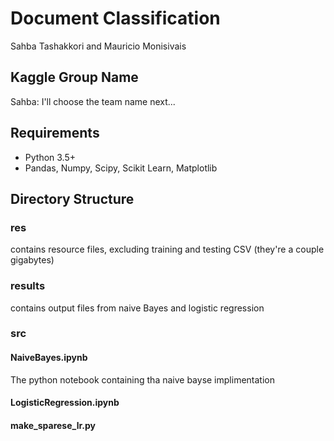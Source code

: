 # Document Classification 
Sahba Tashakkori and Mauricio Monisivais 
## Kaggle Group Name
Sahba: I'll choose the team name next...
## Requirements
* Python 3.5+
* Pandas, Numpy, Scipy, Scikit Learn, Matplotlib
## Directory Structure
### res
contains resource files, excluding training and testing CSV (they're a couple gigabytes)

### results
contains output files from naive Bayes and logistic regression

### src
#### NaiveBayes.ipynb
The python notebook containing tha naive bayse implimentation
#### LogisticRegression.ipynb

#### make_sparese_lr.py
